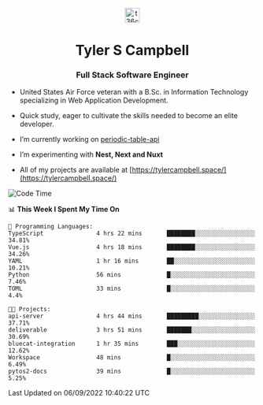 <p align="center">
<a href="https://www.linkedin.com/in/t36campbell" target="blank"><img align="center" src="https://ik.imagekit.io/t36campbell/Portfolio/linkedin.png.original_m8bbGgPh6.png" alt="t36campbell" height="30" width="30" /></a>
</p>
<h1 align="center">Tyler S Campbell</h1>
<h3 align="center">Full Stack Software Engineer</h3>

* United States Air Force veteran with a B.Sc. in Information Technology specializing in Web Application Development. 

* Quick study, eager to cultivate the skills needed to become an elite developer.

* I’m currently working on [periodic-table-api](https://github.com/t36campbell/periodic-table-api)

* I’m experimenting with **Nest, Next and Nuxt**

* All of my projects are available at [https://tylercampbell.space/](https://tylercampbell.space/)

<!--START_SECTION:waka-->
![Code Time](http://img.shields.io/badge/Code%20Time-1%2C778%20hrs%2014%20mins-blue)

📊 **This Week I Spent My Time On** 

```text
💬 Programming Languages: 
TypeScript               4 hrs 22 mins       ████████░░░░░░░░░░░░░░░░░   34.81% 
Vue.js                   4 hrs 18 mins       ████████░░░░░░░░░░░░░░░░░   34.26% 
YAML                     1 hr 16 mins        ██░░░░░░░░░░░░░░░░░░░░░░░   10.21% 
Python                   56 mins             █░░░░░░░░░░░░░░░░░░░░░░░░   7.46% 
TOML                     33 mins             █░░░░░░░░░░░░░░░░░░░░░░░░   4.4%

🐱‍💻 Projects: 
api-server               4 hrs 44 mins       █████████░░░░░░░░░░░░░░░░   37.71% 
deliverable              3 hrs 51 mins       ███████░░░░░░░░░░░░░░░░░░   30.69% 
bluecat-integration      1 hr 35 mins        ███░░░░░░░░░░░░░░░░░░░░░░   12.62% 
Workspace                48 mins             █░░░░░░░░░░░░░░░░░░░░░░░░   6.49% 
pytos2-docs              39 mins             █░░░░░░░░░░░░░░░░░░░░░░░░   5.25%

```


 Last Updated on 06/09/2022 10:40:22 UTC
<!--END_SECTION:waka-->

